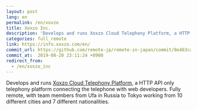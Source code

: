 ```yaml
---
layout: post
lang: en
permalink: /en/xoxzo
title: Xoxzo Inc.
description: 'Develops and runs Xoxzo Cloud Telephony Platform, a HTTP API only telephony platform connecting the telephone with web developers. Fully remote, with team members from Ufa in Russia to Tokyo working from 10 different cities and 7 different nationalities.'
categories: full_remote
link: https://info.xoxzo.com/en/
commit_url: https://github.com/remote-jp/remote-in-japan/commit/8e463ca7755eea88b9278aae5539aeb8158f2031
commit_at:  2019-08-20 23:11:24 +0900
redirect_from:
  - /en/xoxzo_inc
---
```


<p>Develops and runs <a href="https://www.xoxzo.com/en/">Xoxzo Cloud Telephony Platform</a>, a HTTP API only telephony platform connecting the telephone with web developers. Fully remote, with team members from Ufa in Russia to Tokyo working from 10 different cities and 7 different nationalities.</p>
